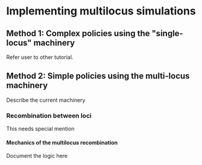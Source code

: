 # Implementing multilocus simulations

## Method 1: Complex policies using the "single-locus" machinery

Refer user to other tutorial.

## Method 2: Simple policies using the multi-locus machinery

Describe the current machinery

### Recombination between loci

This needs special mention

#### Mechanics of the multilocus recombination

Document the logic here
